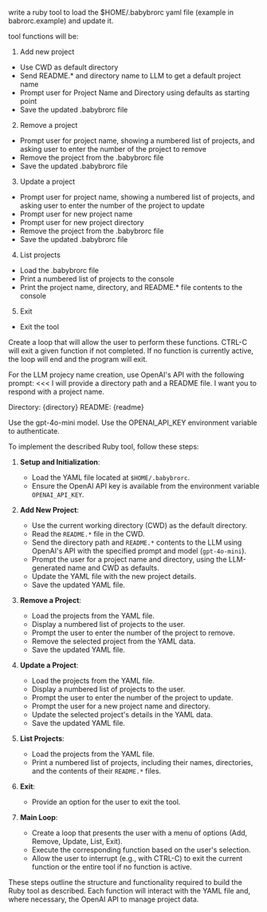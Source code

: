 write a ruby tool to load the $HOME/.babybrorc yaml file (example in babrorc.example) and update it.

tool functions will be:
1.  Add new project
- Use CWD as default directory
- Send README.* and directory name to LLM to get a default project name
- Prompt user for Project Name and Directory using defaults as starting point
- Save the updated .babybrorc file

2. Remove a project
- Prompt user for project name, showing a numbered list of projects, and asking user to enter the number of the project to remove
- Remove the project from the .babybrorc file
- Save the updated .babybrorc file

3. Update a project
- Prompt user for project name, showing a numbered list of projects, and asking user to enter the number of the project to update
- Prompt user for new project name
- Prompt user for new project directory
- Remove the project from the .babybrorc file
- Save the updated .babybrorc file

4. List projects
- Load the .babybrorc file
- Print a numbered list of projects to the console
- Print the project name, directory, and README.* file contents to the console

5. Exit
- Exit the tool

Create a loop that will allow the user to perform these functions.  CTRL-C will exit a given function if not completed.  If no function is currently active, the loop will end and the program will exit.

For the LLM projecy name creation, use OpenAI's API with the following prompt:
<<<
I will provide a directory path and a README file.  I want you to respond with a project name.

Directory: {directory}
README:
{readme}
>>>

Use the gpt-4o-mini model.
Use the OPENAI_API_KEY environment variable to authenticate.

To implement the described Ruby tool, follow these steps:

1. **Setup and Initialization**:
   - Load the YAML file located at `$HOME/.babybrorc`.
   - Ensure the OpenAI API key is available from the environment variable `OPENAI_API_KEY`.

2. **Add New Project**:
   - Use the current working directory (CWD) as the default directory.
   - Read the `README.*` file in the CWD.
   - Send the directory path and `README.*` contents to the LLM using OpenAI's API with the specified prompt and model (`gpt-4o-mini`).
   - Prompt the user for a project name and directory, using the LLM-generated name and CWD as defaults.
   - Update the YAML file with the new project details.
   - Save the updated YAML file.

3. **Remove a Project**:
   - Load the projects from the YAML file.
   - Display a numbered list of projects to the user.
   - Prompt the user to enter the number of the project to remove.
   - Remove the selected project from the YAML data.
   - Save the updated YAML file.

4. **Update a Project**:
   - Load the projects from the YAML file.
   - Display a numbered list of projects to the user.
   - Prompt the user to enter the number of the project to update.
   - Prompt the user for a new project name and directory.
   - Update the selected project's details in the YAML data.
   - Save the updated YAML file.

5. **List Projects**:
   - Load the projects from the YAML file.
   - Print a numbered list of projects, including their names, directories, and the contents of their `README.*` files.

6. **Exit**:
   - Provide an option for the user to exit the tool.

7. **Main Loop**:
   - Create a loop that presents the user with a menu of options (Add, Remove, Update, List, Exit).
   - Execute the corresponding function based on the user's selection.
   - Allow the user to interrupt (e.g., with CTRL-C) to exit the current function or the entire tool if no function is active.

These steps outline the structure and functionality required to build the Ruby tool as described. Each function will interact with the YAML file and, where necessary, the OpenAI API to manage project data.